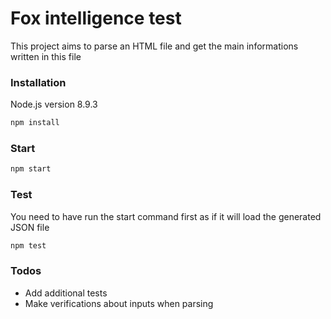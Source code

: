 # Fox intelligence test

This project aims to parse an HTML file and get the main informations written in this file

### Installation

Node.js version 8.9.3

``` bash
npm install
```

### Start

``` bash
npm start
```

### Test

You need to have run the start command first as if it will load the generated JSON file

``` bash
npm test
```

### Todos

* Add additional tests
* Make verifications about inputs when parsing
